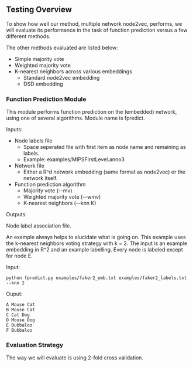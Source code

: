 ## Testing Overview

To show how well our method, multiple network node2vec, performs, we will
evaluate its performance in the task of function prediction versus
a few different methods.

The other methods evaluated are listed below:

- Simple majority vote
- Weighted majority vote
- K-nearest neighbors across various embeddings
    - Standard node2vec embedding
    - DSD embedding

### Function Prediction Module

This module performs function prediction on the (embedded) network, using
one of several algorithms. Module name is fpredict.

Inputs:

- Node labels file
    - Space seperated file with first item as node name and remaining
      as labels.
    - Example: examples/MIPSFirstLevel.anno3
- Network file
    - Either a R^d network embedding (same format as node2vec) or the
      network itself.
- Function prediction algorithm
    - Majority vote (--mv)
    - Weighted majority vote (--wmv)
    - K-nearest neighbors (--knn K)

Outputs:

Node label association file.

An example always helps to elucidate what is going on. This example
uses the k-nearest neighbors voting strategy with k = 2. The input is
an example embedding in R^2 and an example labelling. Every node is
labeled except for node E.

Input: 

```
python fpredict.py examples/faker2_emb.txt examples/faker2_labels.txt --knn 2
```

Ouput:

```
A Mouse Cat
B Mouse Cat
C Cat Dog
D Mouse Dog
E Bubbaloo
F Bubbaloo
```

### Evaluation Strategy

The way we will evaluate is using 2-fold cross validation. 

    
